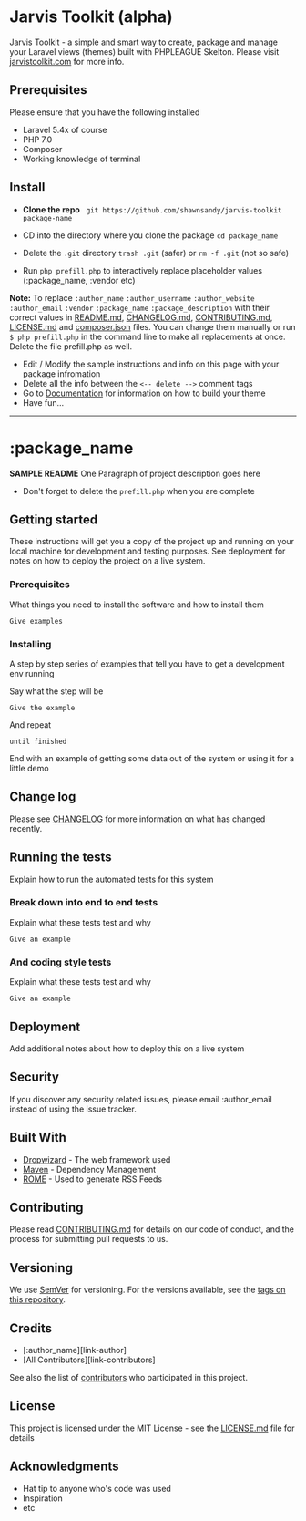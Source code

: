 <!-- delete --->
# Jarvis Toolkit (alpha)

Jarvis Toolkit - a simple and smart way to create, package and manage your Laravel views (themes) built with PHPLEAGUE Skelton. Please visit [jarvistoolkit.com](https://jarvistoolkit.revealui.com) for more info.

## Prerequisites

Please ensure that you have the following installed

* Laravel 5.4x of course
* PHP 7.0
* Composer
* Working knowledge of terminal


## Install

* __Clone the repo__ `
 git https://github.com/shawnsandy/jarvis-toolkit package-name`


* CD into the directory where you clone the package `cd package_name`

* Delete the `.git` directory `trash .git` (safer) or `rm -f .git` (not so safe)

* Run `php prefill.php` to interactively replace placeholder values (:package_name, :vendor etc)

**Note:** To replace ```:author_name``` ```:author_username``` ```:author_website``` ```:author_email``` ```:vendor``` ```:package_name``` ```:package_description``` with their correct values in [README.md](README.md), [CHANGELOG.md](CHANGELOG.md), [CONTRIBUTING.md](CONTRIBUTING.md), [LICENSE.md](LICENSE.md) and [composer.json](composer.json) files. You can change them manually or run `$ php prefill.php` in the command line to make all replacements at once. Delete the file prefill.php as well.


* Edit / Modify the sample instructions and info on this page with your package infromation
* Delete all the info between the `<-- delete -->` comment tags
* Go to [Documentation](DOCS.md) for information on how to build your theme
* Have fun...

-------------------------------------------------

<!-- delete -->

# :package_name

__SAMPLE README__ One Paragraph of project description goes here

* Don't forget to delete the `prefill.php` when you are complete

## Getting started

These instructions will get you a copy of the project up and running on your local machine for development and testing purposes. See deployment for notes on how to deploy the project on a live system.

### Prerequisites

What things you need to install the software and how to install them

```
Give examples
```

### Installing

A step by step series of examples that tell you have to get a development env running

Say what the step will be

```
Give the example
```

And repeat

```
until finished
```

End with an example of getting some data out of the system or using it for a little demo


## Change log

Please see [CHANGELOG](CHANGELOG.md) for more information on what has changed recently.

## Running the tests

Explain how to run the automated tests for this system

### Break down into end to end tests

Explain what these tests test and why

```
Give an example
```

### And coding style tests

Explain what these tests test and why

```
Give an example
```

## Deployment

Add additional notes about how to deploy this on a live system


## Security

If you discover any security related issues, please email :author_email instead of using the issue tracker.

## Built With

* [Dropwizard](http://www.dropwizard.io/1.0.2/docs/) - The web framework used
* [Maven](https://maven.apache.org/) - Dependency Management
* [ROME](https://rometools.github.io/rome/) - Used to generate RSS Feeds

## Contributing

Please read [CONTRIBUTING.md](https://gist.github.com/PurpleBooth/b24679402957c63ec426) for details on our code of conduct, and the process for submitting pull requests to us.

## Versioning

We use [SemVer](http://semver.org/) for versioning. For the versions available, see the [tags on this repository](https://github.com/your/project/tags).

## Credits

- [:author_name][link-author]
- [All Contributors][link-contributors]


See also the list of [contributors](https://github.com/your/project/contributors) who participated in this project.

## License

This project is licensed under the MIT License - see the [LICENSE.md](LICENSE.md) file for details

## Acknowledgments

* Hat tip to anyone who's code was used
* Inspiration
* etc
